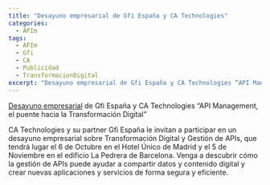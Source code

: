 ```yaml
---
title: "Desayuno empresarial de Gfi España y CA Technologies"
categories:
  - APIm
tags:
  - APIm
  - Gfi
  - CA
  - Publicidad
  - TransformacionDigital
excerpt: "Desayuno empresarial de Gfi España y CA Technologies “API Management, el puente hacia la Transformación Digital”"
---
```


[Desayuno empresarial](http://www.gfi.es/actualidad/-/blogs/desayuno-empresarial-api-management-el-puente-hacia-la-transformacion-digital) de Gfi España y CA Technologies “API Management, el puente hacia la Transformación Digital”

CA Technologies y su partner Gfi España le invitan a participar en un desayuno empresarial sobre Transformación Digital y Gestión de APIs, que tendrá lugar el 6 de Octubre en el Hotel Único de Madrid y el 5 de Noviembre en el edificio La Pedrera de Barcelona. Venga a descubrir cómo la gestión de APIs puede ayudar a compartir datos y contenido digital y crear nuevas aplicaciones y servicios de forma segura y eficiente.

